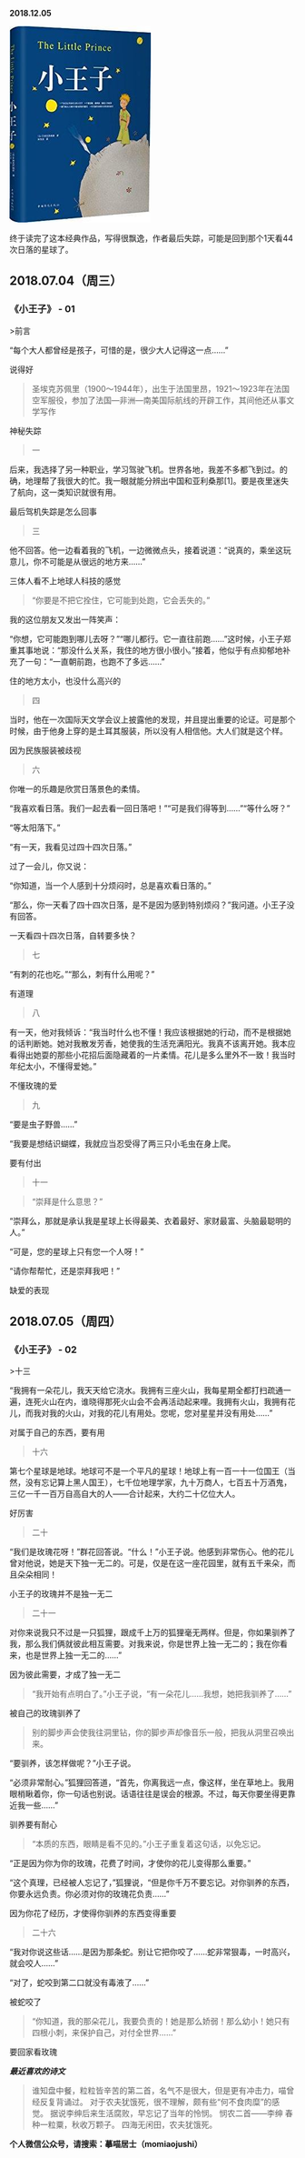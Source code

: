 
          
            
**2018.12.05**



![](img/51001-829776006f8d88a0.jpg)




终于读完了这本经典作品，写得很飘逸，作者最后失踪，可能是回到那个1天看44次日落的星球了。
<h2>2018.07.04（周三）</h2>
<h3>《小王子》 - 01</h3>
>前言

“每个大人都曾经是孩子，可惜的是，很少大人记得这一点……”



说得好
>圣埃克苏佩里（1900～1944年），出生于法国里昂，1921～1923年在法国空军服役，参加了法国—非洲—南美国际航线的开辟工作，其间他还从事文学写作



神秘失踪
>一

后来，我选择了另一种职业，学习驾驶飞机。世界各地，我差不多都飞到过。的确，地理帮了我很大的忙。我一眼就能分辨出中国和亚利桑那[1]。要是夜里迷失了航向，这一类知识就很有用。



最后驾机失踪是怎么回事
>三

他不回答。他一边看着我的飞机，一边微微点头，接着说道：“说真的，乘坐这玩意儿，你不可能是从很远的地方来……”



三体人看不上地球人科技的感觉
>“你要是不把它拴住，它可能到处跑，它会丢失的。”

我的这位朋友又发出一阵笑声：

“你想，它可能跑到哪儿去呀？”“哪儿都行。它一直往前跑……”这时候，小王子郑重其事地说：“那没什么关系，我住的地方很小很小。”接着，他似乎有点抑郁地补充了一句：“一直朝前跑，也跑不了多远……”



住的地方太小，也没什么高兴的
>四

当时，他在一次国际天文学会议上披露他的发现，并且提出重要的论证。可是那个时候，由于他身上穿的是土耳其服装，所以没有人相信他。大人们就是这个样。



因为民族服装被歧视
>六

你唯一的乐趣是欣赏日落景色的柔情。

“我喜欢看日落。我们一起去看一回日落吧！”“可是我们得等到……”“等什么呀？”

“等太阳落下。”

“有一天，我看见过四十四次日落。”

过了一会儿，你又说：

“你知道，当一个人感到十分烦闷时，总是喜欢看日落的。”

“那么，你一天看了四十四次日落，是不是因为感到特别烦闷？”我问道。小王子没有回答。



一天看四十四次日落，自转要多快？
>七

“有刺的花也吃。”“那么，刺有什么用呢？”



有道理
>八

有一天，他对我倾诉：“我当时什么也不懂！我应该根据她的行动，而不是根据她的话判断她。她对我散发芳香，她使我的生活充满阳光。我真不该离开她。我本应看得出她耍的那些小花招后面隐藏着的一片柔情。花儿是多么里外不一致！我当时年纪太小，不懂得爱她。”



不懂玫瑰的爱
>九

“要是虫子野兽……”

“我要是想结识蝴蝶，我就应当忍受得了两三只小毛虫在身上爬。



要有付出
>十一


>“崇拜是什么意思？”

“崇拜么，那就是承认我是星球上长得最美、衣着最好、家财最富、头脑最聪明的人。”

“可是，您的星球上只有您一个人呀！”

“请你帮帮忙，还是崇拜我吧！”



缺爱的表现
<h2>2018.07.05（周四）</h2>
<h3>《小王子》 - 02</h3>
>十三

“我拥有一朵花儿，我天天给它浇水。我拥有三座火山，我每星期全都打扫疏通一遍，连死火山在内，谁晓得那死火山会不会再活动起来哩。我拥有火山，我拥有花儿，而我对我的火山，对我的花儿有用处。您呢，您对星星并没有用处……”



对属于自己的东西，要有用
>十六

第七个星球是地球。地球可不是一个平凡的星球！地球上有一百一十一位国王（当然，没有忘记算上黑人国王），七千位地理学家，九十万商人，七百五十万酒鬼，三亿一千一百万自高自大的人——合计起来，大约二十亿位大人。



好厉害
>二十

“我们是玫瑰花呀！”群花回答说。“什么！”小王子说。他感到非常伤心。他的花儿曾对他说，她是天下独一无二的。可是，仅是在这一座花园里，就有五千来朵，而且朵朵相同！



小王子的玫瑰并不是独一无二
>二十一

对你来说我只不过是一只狐狸，跟成千上万的狐狸毫无两样。但是，你如果驯养了我，那么我们俩就彼此相互需要。对我来说，你是世界上独一无二的；我在你看来，也是世界上独一无二的……”



因为彼此需要，才成了独一无二
>“我开始有点明白了。”小王子说，“有一朵花儿……我想，她把我驯养了……”



被自己的玫瑰驯养了
>别的脚步声会使我往洞里钻，你的脚步声却像音乐一般，把我从洞里召唤出来。

“要驯养，该怎样做呢？”小王子说。

“必须非常耐心。”狐狸回答道，“首先，你离我远一点，像这样，坐在草地上。我用眼梢瞅着你，你一句话也别说。话语往往是误会的根源。不过，每天你要坐得更靠近我一些……”



驯养要有耐心
>“本质的东西，眼睛是看不见的。”小王子重复着这句话，以免忘记。

“正是因为你为你的玫瑰，花费了时间，才使你的花儿变得那么重要。”

“这个真理，已经被人忘记了，”狐狸说，“但是你千万不要忘记。对你驯养的东西，你要永远负责。你必须对你的玫瑰花负责……”



因为你花了经历，才使得你驯养的东西变得重要
>二十六

“我对你说这些话……是因为那条蛇。别让它把你咬了……蛇非常狠毒，一时高兴，就会咬人……”

“对了，蛇咬到第二口就没有毒液了……”



被蛇咬了
>“你知道，我的那朵花儿，我要负责的！她是那么娇弱！那么幼小！她只有四根小刺，来保护自己，对付全世界……”



要回家看玫瑰


***最近喜欢的诗文***
>谁知盘中餐，粒粒皆辛苦的第二首，名气不是很大，但是更有冲击力，喵曾经反复背诵过。
对于农夫犹饿死，很不理解，颇有些“何不食肉糜”的感觉。
据说李绅后来生活腐败，早忘记了当年的怜悯。
悯农二首——李绅
春种一粒粟，秋收万颗子。
四海无闲田，农夫犹饿死。




**个人微信公众号，请搜索：摹喵居士（momiaojushi）**

          
        